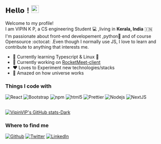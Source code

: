 ## 𝗛𝗲𝗹𝗹𝗼！<img src="https://user-images.githubusercontent.com/5679180/79618120-0daffb80-80be-11ea-819e-d2b0fa904d07.gif" width="24px"> 


Welcome to my profile!  
I am VIPIN K P, a CS engineering Student 💻  ,living in  **Kerala, India** :india:<br/>I'm passionate about front-end developement ,python:snake: and of course Opensource :octocat: .Even though I normally use JS, I love to learn and contribute to anything that interests me.

- 🌱 Currently learning Typescript & Linux :penguin:
- 🔭 Currently working on [RocketMeet-client](https://github.com/RocketMeet/RocketMeet-client)
- ❤️️ Loves to Experiment new technologies/stacks 
- 🌌 Amazed on how universe works 



### Things I code with

![React](https://img.shields.io/badge/-React-45b8d8?style=flat-square&logo=react&logoColor=white) 
![Bootstrap](https://img.shields.io/badge/-Bootstrap-7509f6?style=flat-square&logo=bootstrap&logoColor=white) 
![npm](https://img.shields.io/badge/-NPM-CB3837?style=flat-square&logo=npm&logoColor=white) ![html5](https://img.shields.io/badge/-HTML5-E34F26?style=flat-square&logo=html5&logoColor=white) ![Prettier](https://img.shields.io/badge/-Prettier-F7B93E?style=flat-square&logo=prettier&logoColor=white) ![Nodejs](https://img.shields.io/badge/-Nodejs-43853d?style=flat-square&logo=Node.js&logoColor=white)
![NextJS](https://img.shields.io/badge/-Nextjs-fafafa?style=flat-square&logo=Next.js&logoColor=black) 
<br/>
<br/>

[![VipinVIP's GitHub stats-Dark](https://github-readme-stats.vercel.app/api?username=VipinVIP&bg_color=30,e96443,904e95&title_color=fff&text_color=fff)](https://github.com/VipinVIP)

### Where to find me 

[![Github](https://img.shields.io/badge/GitHub-%2312100E.svg?&style=for-the-badge&logo=Github&logoColor=white)](https://github.com/VipinVIP) [![Twitter](https://img.shields.io/badge/twitter-%231DA1F2.svg?&style=for-the-badge&logo=twitter&logoColor=white)](https://twitter.com/VipinVKP) [![LinkedIn](https://img.shields.io/badge/linkedin-%230077B5.svg?&style=for-the-badge&logo=linkedin&logoColor=white)](https://www.linkedin.com/in/vipin-k-p/)


